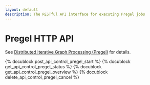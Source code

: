 ```yaml
---
layout: default
description: The RESTful API interface for executing Pregel jobs
---
```

# Pregel HTTP API

See [Distributed Iterative Graph Processing (Pregel)](../graphs-pregel.html)
for details.

{% docublock post_api_control_pregel_start %}
{% docublock get_api_control_pregel_status %}
{% docublock get_api_control_pregel_overview %}
{% docublock delete_api_control_pregel_cancel %}
